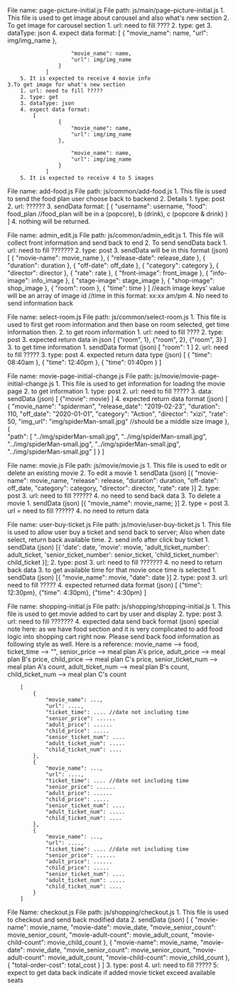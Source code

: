 File name: page-picture-initial.js
File path: js/main/page-picture-initial.js
    1. This file is used to get image about carousel and also what's new section
    2. To get image for carousel section
        1. url: need to fill ????
        2. type: get
        3. dataType: json
        4. expect data format: 
                [
                    {
                        "movie_name": name,
                        "url": img/img_name
                    },

                        "movie_name": name,
                        "url": img/img_name
                    }
                ]
        5. It is expected to receive 4 movie info
    3.To get image for what's new section
        1. url: need to fill ?????
        2. type: get
        3. dataType: json
        4. expect data format:
            [
                    {
                        "movie_name": name,
                        "url": img/img_name
                    },

                        "movie_name": name,
                        "url": img/img_name
                    }
                ]
        5. It is expected to receive 4 to 5 images


File name: add-food.js
File path: js/common/add-food.js
    1. This file is used to send the food plan user choose back to backend
    2. Details
        1. type: post
        2. url: ??????
        3. sendData format:
            [
                {
                    "username": username,
                    "food": food_plan   //food_plan will be in a (popcore), b (drink), c (popcore & drink)
                }
            ]
        4. nothing will be returned.


File name: admin_edit.js
File path: js/common/admin_edit.js
    1. This file will collect front information and send back to end
    2. To send sendData back
        1. url: need to fill ???????
        2. type: post
        3. sendData will be in this format (json)
            [
                { "movie-name": movie_name },
                { "release-date": release_date },
                { "duration": duration },
                { "off-date": off_date },
                { "category": category },
                { "director": director },
                { "rate": rate },
                { "front-image": front_image },
                { "info-image": info_image },
                { "stage-image": stage_image },
                { "shop-image": shop_image },
                { "room": room },
                { "time": time }
            ]
            //each image keys' value will be an array of image id
            //time in this format: xx:xx am/pm
        4. No need to send information back


File name: select-room.js
File path: js/common/select-room.js
    1. This file is used to first get room information and then base on room selected, get time information then.
    2. to get room information
        1. url: need to fill ????
        2. type: post
        3. expected return data in json
            [
                {"room", 1},
                {"room", 2},
                {"room", 3}
            ]
    3. to get time information
        1. sendData format (json)
            [
                "room": 1
            ]
        2. url: need to fill ?????
        3. type: post
        4. expected return data type (json)
            [
                {
                    "time": 08:40am
                },
                {
                    "time": 12:40pm
                },
                {
                    "time": 01:40pm
                }
            ]


File name: movie-page-initial-change.js
File path: js/movie/movie-page-initial-change.js
    1. This file is used to get information for loading the movie page
    2. to get information
        1. type: post
        2. url: need to fill ?????
        3. data: sendData (json)
            [
                {"movie": movie}
            ]
        4. expected return data format (json)
            [
                {
                    "movie_name": "spiderman",
                    "release_date": "2019-02-23",
                    "duration": 110,
                    "off_date": "2020-01-01",
                    "category": "Action",
                    "director": "xizi",
                    "rate": 50,
                    "img_url": "img/spiderMan-small.jpg" //should be a middle size image
                },
                {       
                    "path": [
                        "../img/spiderMan-small.jpg",
                        "../img/spiderMan-small.jpg",
                        "../img/spiderMan-small.jpg",
                        "../img/spiderMan-small.jpg",
                        "../img/spiderMan-small.jpg"
                    ]
                }
            ]


File name: movie.js
File path: js/movie/movie.js
    1. This file is used to edit or delete an existing movie
    2. To edit a movie
        1. sendData (json)
            [{
                "movie-name": movie_name,
                "release": release,
                "duration": duration,
                "off-date": off_date,
                "category": category,
                "director": director,
                "rate": rate
            }]
        2. type: post
        3. url: need to fill ??????
        4. no need to send back data
    3. To delete a movie
        1. sendData (json)
            [{
                    "movie_name": movie_name;
            }]
        2. type = post
        3. url = need to fill ??????
        4. no need to return data


File name: user-buy-ticket.js
File path: js/movie/user-buy-ticket.js
    1. This file is used to allow user buy a ticket and send back to server; Also when date select, return back available time.
    2. send info after click buy ticket
        1. sendData (json)
        [{
            'date': date,
            'movie': movie,
            'adult_ticket_number': adult_ticket,
            'senior_ticket_number': senior_ticket,
            'child_ticket_number': child_ticket
        }];
        2. type: post
        3. url: need to fill ???????
        4. no need to return back data
    3. to get available time for that movie once time is selected
        1. sendData (json)
            [{
                "movie_name": movie,
                "date": date
            }]
        2. type: post
        3. url: need to fill ?????
        4. expected returned data format (json)
            [
                {"time": 12:30pm},
                {"time": 4:30pm},
                {"time": 4:30pm}
            ]


File name: shopping-initial.js
File path: js/shopping/shopping-initial.js
    1. This file is used to get movie added to cart by user and display
    2. type: post
    3. url: need to fill ???????
    4. expected data send back format (json)
        special note here: as we have food section and it is very complicated to add food logic into shopping cart right now. Please send back food information as following style as well. Here is a reference: movie_name --> food, ticket_time --> "", senior_price --> meal plan A's price, adult_price --> meal plan B's price, child_price --> meal plan C's price, senior_ticket_num --> meal plan A's count, adult_ticket_num --> meal plan B's count, child_ticket_num --> meal plan C's count

        [
            {
                "movie_name": ...,
                "url": ....,
                "ticket_time": .... //date not including time
                "senior_price": ......
                "adult_price": ......
                "child_price": .....
                "senior_ticket_num": ....
                "adult_ticket_num": .....
                "child_ticket_num": ....
            },
            {
                "movie_name": ...,
                "url": ....,
                "ticket_time": .... //date not including time
                "senior_price": ......
                "adult_price": ......
                "child_price": .....
                "senior_ticket_num": ....
                "adult_ticket_num": .....
                "child_ticket_num": ....
            },
            {
                "movie_name": ...,
                "url": ....,
                "ticket_time": .... //date not including time
                "senior_price": ......
                "adult_price": ......
                "child_price": .....
                "senior_ticket_num": ....
                "adult_ticket_num": .....
                "child_ticket_num": ....
            }
        ]


File Name: checkout.js
File path: js/shopping/checkout.js
    1. This file is used to checkout and send back modified data
    2. sendData (json)
        [
            {
                "movie-name": movie_name,
                "movie-date": movie_date,
                "movie_senior_count": movie_senior_count,
                "movie-adult-count": movie_adult_count,
                "movie-child-count": movie_child_count
            },
            {
                "movie-name": movie_name,
                "movie-date": movie_date,
                "movie_senior_count": movie_senior_count,
                "movie-adult-count": movie_adult_count,
                "movie-child-count": movie_child_count
            },
            {
                "total-order-cost": total_cost
            }
        ]
    3. type: post
    4. url: need to fill ?????
    5: expect to get data back indicate if added movie ticket exceed available seats
